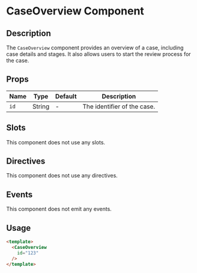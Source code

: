 # CaseOverview Component

## Description

The `CaseOverview` component provides an overview of a case,
including case details and stages. It also allows users to start
the review process for the case.

## Props

| Name | Type | Default | Description |
| ---- | ---- | ------- | ----------- |
| `id` | String | - | The identifier of the case. |

## Slots

This component does not use any slots.

## Directives

This component does not use any directives.

## Events

This component does not emit any events.

## Usage

```html
<template>
  <CaseOverview
    id="123"
  />
</template>
```
